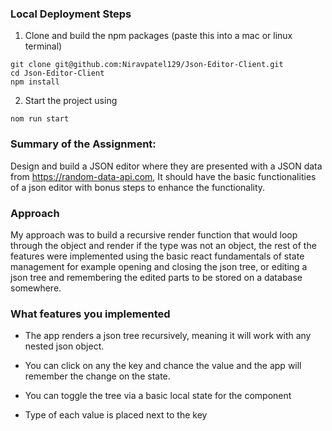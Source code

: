 ### Local Deployment Steps

1. Clone and build the npm packages (paste this into a mac or linux terminal)

```
git clone git@github.com:Niravpatel129/Json-Editor-Client.git
cd Json-Editor-Client
npm install
```

2. Start the project using

```
nom run start
```

### Summary of the Assignment:

Design and build a JSON editor where they are presented with a JSON data from https://random-data-api.com, It should have the basic functionalities of a json editor with bonus steps to enhance the functionality.

### Approach

My approach was to build a recursive render function that would loop through the object and render if the type was not an object, the rest of the features were implemented using the basic react fundamentals of state management for example opening and closing the json tree, or editing a json tree and remembering the edited parts to be stored on a database somewhere.

### What features you implemented

- The app renders a json tree recursively, meaning it will work with any nested json object.

- You can click on any the key and chance the value and the app will remember the change on the state.

- You can toggle the tree via a basic local state for the component

- Type of each value is placed next to the key
